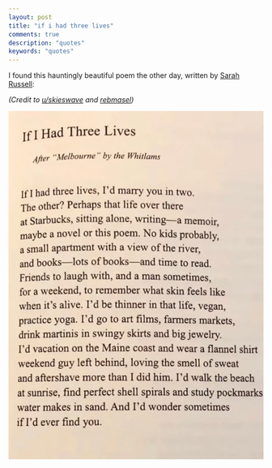 ```yaml
---
layout: post
title: "if i had three lives"
comments: true
description: "quotes"
keywords: "quotes"
---
```


I found this hauntingly beautiful poem the other day, written by [Sarah Russell](https://sarahrussellpoetry.net):

_(Credit to [u/skieswave](https://www.reddit.com/r/Poetry/comments/10j36f6/poem_if_i_had_three_lives_by_sarah_russell/) and [rebmasel](https://twitter.com/rebmasel/status/1580223642725625857))_



![](../pictures/threelives_russel.webp)
